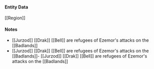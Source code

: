 #### Entity Data

[[Region]]

#### Notes

- [[Jurzod]] [[Drak]] [[Bell]] are refugees of Ezemor's attacks on the [[Badlands]] 
- [[Jurzod]] [[Drak]] [[Bell]] are refugees of Ezemor's attacks on the [[Badlands]]- [[Jurzod]] [[Drak]] [[Bell]] are refugees of Ezemor's attacks on the [[Badlands]]